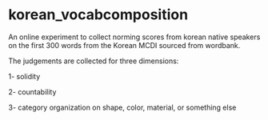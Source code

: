 # korean_vocabcomposition
An online experiment to collect norming scores from korean native speakers on the first 300 words from the Korean MCDI sourced from wordbank. 

The judgements are collected for three dimensions:

1- solidity

2- countability

3- category organization on shape, color, material, or something else
